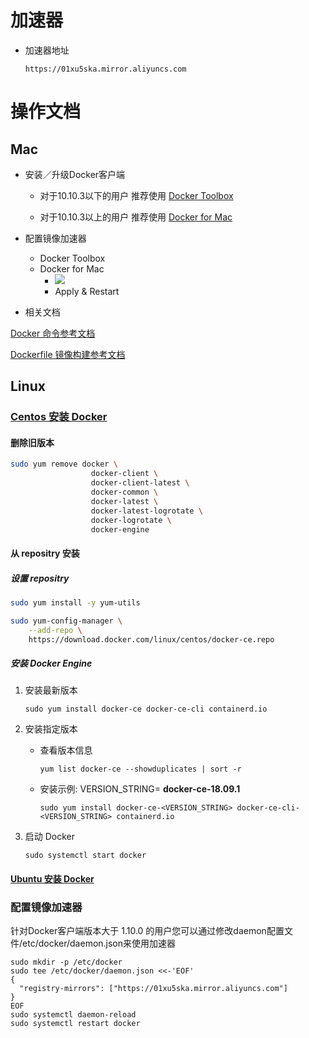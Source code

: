 # 加速器

* 加速器地址

    ```
    https://01xu5ska.mirror.aliyuncs.com
    ```

# 操作文档

## Mac

* 安装／升级Docker客户端
    * 对于10.10.3以下的用户 推荐使用 [Docker Toolbox](http://mirrors.aliyun.com/docker-toolbox/mac/docker-toolbox/)

    * 对于10.10.3以上的用户 推荐使用 [Docker for Mac](http://mirrors.aliyun.com/docker-toolbox/mac/docker-for-mac/)


* 配置镜像加速器
    * Docker Toolbox
    * Docker for Mac 
        * ![](https://hugopost.oss-cn-shanghai.aliyuncs.com/89718277-E75B-4D40-AE14-C936A19DEC49.png)
        * Apply & Restart


* 相关文档

[Docker 命令参考文档](https://docs.docker.com/engine/reference/commandline/cli/)

[Dockerfile 镜像构建参考文档](https://docs.docker.com/engine/reference/builder/)


##  Linux

### [Centos 安装 Docker](https://docs.docker.com/engine/install/centos/)

#### 删除旧版本

```bash
sudo yum remove docker \
                  docker-client \
                  docker-client-latest \
                  docker-common \
                  docker-latest \
                  docker-latest-logrotate \
                  docker-logrotate \
                  docker-engine
```

#### 从 repositry 安装

##### 设置 repositry

```bash
sudo yum install -y yum-utils

sudo yum-config-manager \
    --add-repo \
    https://download.docker.com/linux/centos/docker-ce.repo
```

##### 安装 Docker Engine

1. 安装最新版本

    ```
    sudo yum install docker-ce docker-ce-cli containerd.io
    ```

2. 安装指定版本

    * 查看版本信息

        ```
        yum list docker-ce --showduplicates | sort -r
        ```

    * 安装示例: VERSION_STRING= **docker-ce-18.09.1**

        ```
        sudo yum install docker-ce-<VERSION_STRING> docker-ce-cli-<VERSION_STRING> containerd.io
        ```
        
3. 启动 Docker

    ```
    sudo systemctl start docker
    ```

#### [Ubuntu 安装 Docker](https://docs.docker.com/engine/install/ubuntu/)


###  配置镜像加速器

针对Docker客户端版本大于 1.10.0 的用户您可以通过修改daemon配置文件/etc/docker/daemon.json来使用加速器

```
sudo mkdir -p /etc/docker
sudo tee /etc/docker/daemon.json <<-'EOF'
{
  "registry-mirrors": ["https://01xu5ska.mirror.aliyuncs.com"]
}
EOF
sudo systemctl daemon-reload
sudo systemctl restart docker
```